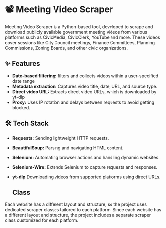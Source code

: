 # 📽️ Meeting Video Scraper
Meeting Video Scraper is a Python-based tool,  developed to scrape and download publicly available government meeting videos from various platforms such as CivicMedia, CivicClerk, YouTube and more.
These videos cover sessions like City Council meetings, Finance Committees, Planning Commissions, Zoning Boards, and other civic organizations.



## ✨ Features

- **Date-based filtering:** 
  filters and collects videos within a user-specified date range
- **Metadata extraction:** Captures video title, date, URL, and source type.
- **Direct video URL:** Extracts direct video URLs, which is downloaded by yt-dlp
- **Proxy:** Uses IP rotation and delays between requests to avoid getting blocked.

## 🛠️ Tech Stack
- **Requests:** Sending lightweight HTTP requests.
- **BeautifulSoup:** Parsing and navigating HTML content.
- **Selenium:** Automating browser actions and handling dynamic websites.
- **Selenium-Wire:** Extends Selenium to capture requests and responses.
- **yt-dlp** Downloading videos from supported platforms using direct URLs.


  ## Class
 
Each website has a different layout and structure, so the project uses dedicated scraper classes tailored to each platform.
Since each website has a different layout and structure, the project includes a separate scraper class customized for each platform.
